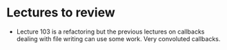 # Lectures to review
- Lecture 103 is a refactoring but the previous lectures on callbacks dealing with file writing can use some work.
Very convoluted callbacks.